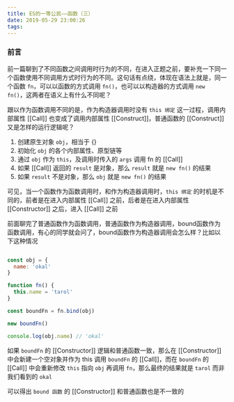 ```yaml
---
title: ES的一等公民——函数（三）
date: 2019-05-29 23:00:26
tags:
---
```

### 前言

前一篇聊到了不同函数之间调用时行为的不同，在进入正题之前，要补充一下同一个函数使用不同调用方式时行为的不同。这句话有点绕，体现在语法上就是，同一个函数 `fn`，可以以函数的方式调用 `fn()`，也可以以构造器的方式调用 `new fn()`，这两者在语义上有什么不同呢？

跟以作为函数调用不同的是，作为构造器调用时没有 `this 绑定` 这一过程，调用内部属性 [[Call]] 也变成了调用内部属性 [[Construct]]，普通函数的 [[Construct]] 又是怎样的运行逻辑呢？

1. 创建原生对象 `obj`，相当于 {}
2. 初始化 `obj` 的各个内部属性、原型链等
3. 通过 `obj` 作为 `this`，及调用时传入的 `args` 调用 fn 的 [[Call]]
4. 如果 [[Call]] 返回的 `result` 是对象，那么 `result` 就是 `new fn()` 的结果
5. 如果 `result` 不是对象，那么 `obj` 就是 `new fn()` 的结果

可见，当一个函数作为函数调用时，和作为构造器调用时，`this 绑定` 的时机是不同的，前者是在进入内部属性 [[Call]] 之前，后者是在进入内部属性 [[Constructor]] 之后，进入 [[Call]] 之前

前面聊完了普通函数作为函数调用，普通函数作为构造器调用，bound函数作为函数调用，有心的同学就会问了，bound函数作为构造器调用会怎么样？比如以下这种情况

```js

const obj = {
  name: 'okal'
}

function fn() {
  this.name = 'tarol'
}

const boundFn = fn.bind(obj)

new boundFn()

console.log(obj.name) // 'okal'

```

如果 `boundFn` 的 [[Constructor]] 逻辑和普通函数一致，那么在 [[Constructor]] 中会新建一个空对象并作为 this 调用 `boundFn` 的 [[Call]]，而在 `boundFn` 的 [[Call]] 中会重新修改 `this` 指向 `obj` 再调用 `fn`，那么最终的结果就是 `tarol` 而非我们看到的 `okal`

可以得出 `bound 函数` 的 [[Constructor]] 和普通函数也是不一致的
